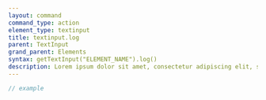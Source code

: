 ```yaml
---
layout: command
command_type: action
element_type: textinput
title: textinput.log
parent: TextInput
grand_parent: Elements
syntax: getTextInput("ELEMENT_NAME").log()
description: Lorem ipsum dolor sit amet, consectetur adipiscing elit, sed do eiusmod tempor incididunt ut labore et dolore magna aliqua. Ut enim ad minim veniam, quis nostrud exercitation ullamco laboris nisi ut aliquip ex ea commodo consequat.
---
```


```javascript
// example
```